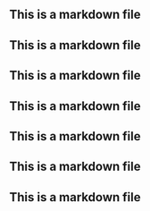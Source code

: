 ## This is a markdown file
## This is a markdown file
## This is a markdown file
## This is a markdown file
## This is a markdown file
## This is a markdown file
## This is a markdown file

